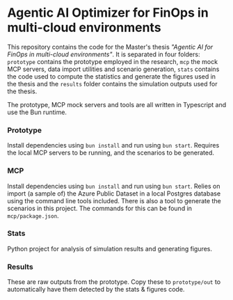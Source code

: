 # Agentic AI Optimizer for FinOps in multi-cloud environments

This repository contains the code for the Master's thesis _"Agentic AI for FinOps in multi-cloud environments"_. It is separated in four folders: `prototype` contains the prototype employed in the research, `mcp` the mock MCP servers, data import utilities and scenario generation, `stats` contains the code used to compute the statistics and generate the figures used in the thesis and the `results` folder contains the simulation outputs used for the thesis.

The prototype, MCP mock servers and tools are all written in Typescript and use the Bun runtime.

### Prototype

Install dependencies using `bun install` and run using `bun start`. Requires the local MCP servers to be running, and the scenarios to be generated.

### MCP

Install dependencies using `bun install` and run using `bun start`. Relies on import (a sample of) the Azure Public Dataset in a local Postgres database using the command line tools included. There is also a tool to generate the scenarios in this project. The commands for this can be found in `mcp/package.json`.

### Stats

Python project for analysis of simulation results and generating figures.

### Results

These are raw outputs from the prototype. Copy these to `prototype/out` to automatically have them detected by the stats & figures code.
